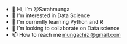 - 👋 Hi, I’m @Sarahmunga
- 👀 I’m interested in Data Science
- 🌱 I’m currently learning Python and R
- 💞️ I’m looking to collaborate on Data science
- 📫 How to reach me mungachizi@gmail.com

<!---
Sarahmunga/Sarahmunga is a ✨ special ✨ repository because its `README.md` (this file) appears on your GitHub profile.
You can click the Preview link to take a look at your changes.
--->

